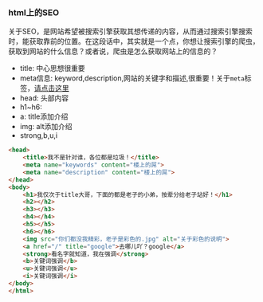 ### html上的SEO
关于SEO，是网站希望被搜索引擎获取其想传递的内容，从而通过搜索引擎搜索时，能获取靠前的位置。在这段话中，其实就是一个点，你想让搜索引擎的爬虫，获取到网站的什么信息？或者说，爬虫是怎么获取网站上的信息的？

* title: 中心思想很重要
* meta信息: keyword,description,网站的关键字和描述,很重要！关于`meta`标签，[请点击这里](./meta.md)
* head: 头部内容
* h1~h6: 
* a: title添加介绍
* img: alt添加介绍
* strong,b,u,i

<!-- 举个例子 -->
``` html
<head>
    <title>我不是针对谁，各位都是垃圾！</title>
    <meta name="keywords" content="楼上的屌">
    <meta name="description" content="楼上的屌">
</head> 
<body> 
    <h1>我仅次于title大哥，下面的都是老子的小弟，按辈分给老子站好！</h1>
    <h2></h2> 
    <h3></h3> 
    <h4></h4> 
    <h5></h5> 
    <h6></h6>
    <img src="你们都没我精彩，老子是彩色的.jpg" alt="关于彩色的说明"> 
    <a href="/" title="google">去哪儿吖？google</a> 
    <strong>看名字就知道，我在强调</strong>
    <b>关键词强调</b>
    <u>关键词强调</u>
    <i>关键词强调</i>
</body> 
</html>
```